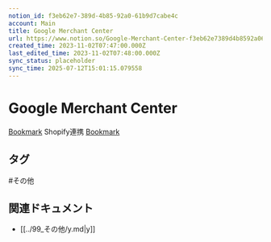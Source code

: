 ```yaml
---
notion_id: f3eb62e7-389d-4b85-92a0-61b9d7cabe4c
account: Main
title: Google Merchant Center
url: https://www.notion.so/Google-Merchant-Center-f3eb62e7389d4b8592a061b9d7cabe4c
created_time: 2023-11-02T07:47:00.000Z
last_edited_time: 2023-11-02T07:48:00.000Z
sync_status: placeholder
sync_time: 2025-07-12T15:01:15.079558
---
```

# Google Merchant Center

[Bookmark](https://www.kwm.co.jp/blog/google-merchant-center/)
Shopify連携
[Bookmark](https://blog.dfplus.io/column/s5y-google-merchant-center/)

## タグ

#その他 

## 関連ドキュメント

- [[../99_その他/y.md|y]]
